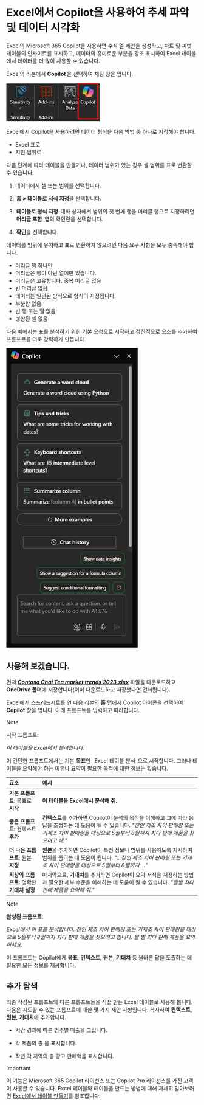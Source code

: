 # Excel에서 Copilot을 사용하여 추세 파악 및 데이터 시각화

Excel의 Microsoft 365 Copilot을 사용하면 수식 열 제안을 생성하고, 차트 및 피벗 테이블의 인사이트를 표시하고, 데이터의 흥미로운 부분을 강조 표시하여 Excel 테이블에서 데이터를 더 많이 사용할 수 있습니다.

Excel의 리본에서 **Copilot** 을 선택하여 채팅 창을 엽니다.

![Excel 리본 메뉴의 Copilot 아이콘 스크린샷.](../media/summarize_copilot-ribbon-excel.png)

Excel에서 Copilot을 사용하려면 데이터 형식을 다음 방법 중 하나로 지정해야 합니다.

- Excel 표로
- 지원 범위로

다음 단계에 따라 테이블을 만들거나, 데이터 범위가 있는 경우 셀 범위를 표로 변환할 수 있습니다.

1. 데이터에서 셀 또는 범위를 선택합니다.

1.  **홈 > 테이블로 서식 지정**을 선택합니다.

1.  **테이블로 형식 지정**  대화 상자에서 범위의 첫 번째 행을 머리글 행으로 지정하려면  **머리글 포함**  옆의 확인란을 선택합니다.

1.  **확인**을 선택합니다.

데이터를 범위에 유지하고 표로 변환하지 않으려면 다음 요구 사항을 모두 충족해야 합니다.

- 머리글 행 하나만
- 머리글은 행이 아닌 열에만 있습니다.
- 머리글은 고유합니다. 중복 머리글 없음
- 빈 머리글 없음
- 데이터는 일관된 방식으로 형식이 지정됩니다.
- 부분합 없음
- 빈 행 또는 열 없음
- 병합된 셀 없음

다음 예에서는 표를 분석하기 위한 기본 요청으로 시작하고 점진적으로 요소를 추가하여 프롬프트를 더욱 강력하게 만듭니다.

![처음 열 때 Excel의 Copilot 패널 스크린샷.](../media/summarize_copilot-pane-excel.png)

## 사용해 보겠습니다.

먼저 **_[Contoso Chai Tea market trends 2023.xlsx](https://go.microsoft.com/fwlink/?linkid=2268822)_** 파일을 다운로드하고 **OneDrive 폴더**에 저장합니다(이미 다운로드하고 저장했다면 건너뜁니다).

Excel에서 스프레드시트를 연 다음 리본의 **홈** 탭에서 Copilot 아이콘을 선택하여 **Copilot** 창을 엽니다. 아래 프롬프트를 입력하고 따라합니다.

> [!NOTE]
> 시작 프롬프트:
>
> _이 테이블을 Excel에서 분석합니다._

이 간단한 프롬프트에서는 기본 **목표**인 _Excel 테이블 분석_으로 시작합니다. 그러나 테이블을 요약해야 하는 이유나 요약이 필요한 목적에 대한 정보는 없습니다.

| 요소 | 예시 |
| :------ | :------- |
| **기본 프롬프트:** 목표로 **시작** | **이 테이블을 Excel에서 분석해 줘.** |
| **좋은 프롬프트:** 컨텍스트 **추가** | **컨텍스트**를 추가하면 Copilot이 분석의 목적을 이해하고 그에 따라 응답을 조정하는 데 도움이 될 수 있습니다. _"장인 제조 차이 판매량 또는 기제조 차이 판매량을 대상으로 5월부터 8월까지 최다 판매 제품을 찾으려고 해."_ |
| **더 나은 프롬프트:** 원본 **지정** | **원본**을 추가하면 Copilot이 특정 정보나 범위를 사용하도록 지시하여 범위를 좁히는 데 도움이 됩니다. _"...장인 제조 차이 판매량 또는 기제조 차이 판매량을 대상으로 5월부터 8월까지...."_ |
| **최상의 프롬프트:** 명확한 **기대치 설정** | 마지막으로, **기대치**를 추가하면 Copilot이 요약 서식을 지정하는 방법과 필요한 세부 수준을 이해하는 데 도움이 될 수 있습니다. _"월별 최다 판매 제품을 요약해 줘."_ |

> [!NOTE]
> **완성된 프롬프트**:
>
> _Excel에서 이 표를 분석합니다. 장인 제조 차이 판매량 또는 기제조 차이 판매량을 대상으로 5월부터 8월까지 최다 판매 제품을 찾으려고 힙니다. 월 별 최다 판매 제품을 요약하세요._

이 프롬프트는 Copilot에게 **목표**, **컨텍스트**, **원본**, **기대치** 등 올바른 답을 도출하는 데 필요한 모든 정보를 제공합니다.

## 추가 탐색

최종 작성된 프롬프트와 다른 프롬프트들을 직접 만든 Excel 테이블로 사용해 봅니다. 다음은 시도할 수 있는 프롬프트에 대한 몇 가지 제안 사항입니다. 복사하여 **컨텍스트**, **원본**, **기대치**에 추가합니다.  

- 시간 경과에 따른 범주별 매출을 그립니다.

- 각 제품의 총 을 표시합니다.

- 작년 각 지역의 총 광고 판매액을 표시합니다.

> [!IMPORTANT]
> 이 기능은 Microsoft 365 Copilot 라이선스 또는 Copilot Pro 라이선스를 가진 고객이 사용할 수 있습니다. Excel 테이블와 테이블을 만드는 방법에 대해 자세히 알아보려면 [Excel에서 테이블 만들기](https://support.microsoft.com/office/bf0ce08b-d012-42ec-8ecf-a2259c9faf3f)를 참조합니다.
